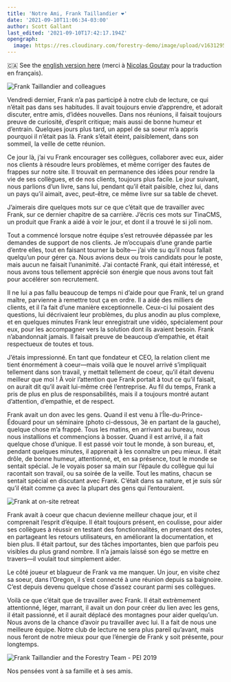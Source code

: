 ```yaml
---
title: 'Notre Ami, Frank Taillandier ❤️'
date: '2021-09-10T11:06:34-03:00'
author: Scott Gallant
last_edited: '2021-09-10T17:42:17.194Z'
opengraph:
  image: https://res.cloudinary.com/forestry-demo/image/upload/v1631295724/tina-io/blog/frank-taillandier-painting.jpg
---
```


🇨🇦 See the [english version here](#) (merci à [Nicolas Goutay](https://twitter.com/messages/17271529-58286073) pour la traduction en français).

![Frank Taillandier and colleagues](https://res.cloudinary.com/forestry-demo/image/upload/v1631295724/tina-io/blog/frank-taillandier-painting.jpg)

Vendredi dernier, Frank n’a pas participé à notre club de lecture, ce qui n’était pas dans ses habitudes. Il avait toujours envie d’apprendre, et adorait discuter, entre amis, d’idées nouvelles. Dans nos réunions, il faisait toujours preuve de curiosité, d’esprit critique; mais aussi de bonne humeur et d’entrain. Quelques jours plus tard, un appel de sa soeur m’a appris pourquoi il n’était pas là. Frank s’était éteint, paisiblement, dans son sommeil, la veille de cette réunion.

Ce jour là, j’ai vu Frank encourager ses collègues, collaborer avec eux, aider nos clients à résoudre leurs problèmes, et même corriger des fautes de frappes sur notre site. Il trouvait en permanence des idées pour rendre la vie de ses collègues, et de nos clients, toujours plus facile. Le jour suivant, nous parlions d’un livre, sans lui, pendant qu’il était paisible, chez lui, dans un pays qu’il aimait, avec, peut-être, ce même livre sur sa table de chevet.

J’aimerais dire quelques mots sur ce que c’était que de travailler avec Frank, sur ce dernier chapitre de sa carrière. J’écris ces mots sur TinaCMS, un produit que Frank a aidé à voir le jour, et dont il a trouvé le si joli nom.

Tout a commencé lorsque notre équipe s’est retrouvée dépassée par les demandes de support de nos clients. Je m’occupais d’une grande partie d’entre elles, tout en faisant tourner la boîte— j’ai vite su qu’il nous fallait quelqu’un pour gérer ça. Nous avions deux ou trois candidats pour le poste, mais aucun ne faisait l’unanimité. J’ai contacté Frank, qui était intéressé, et nous avons tous tellement apprécié son énergie que nous avons tout fait pour accélérer son recrutement.

Il ne lui a pas fallu beaucoup de temps ni d’aide pour que Frank, tel un grand maître, parvienne à remettre tout ça en ordre. Il a aidé des milliers de clients, et il l’a fait d’une manière exceptionnelle. Ceux-ci lui posaient des questions, lui décrivaient leur problèmes, du plus anodin au plus complexe, et en quelques minutes Frank leur enregistrait une vidéo, spécialement pour eux, pour les accompagner vers la solution dont ils avaient besoin. Frank n’abandonnait jamais. Il faisait preuve de beaucoup d’empathie, et était respectueux de toutes et tous.

J’étais impressionné. En tant que fondateur et CEO, la relation client me tient énormément à coeur—mais voilà que le nouvel arrivé s’impliquait tellement dans son travail, y mettait tellement de coeur, qu’il était devenu meilleur que moi ! À voir l’attention que Frank portait à tout ce qu’il faisait, on aurait dit qu’il avait lui-même créé l’entreprise. Au fil du temps, Frank a pris de plus en plus de responsabilités, mais il a toujours montré autant d’attention, d’empathie, et de respect.

Frank avait un don avec les gens. Quand il est venu à l’Île-du-Prince-Édouard pour un séminaire (photo ci-dessous, 3è en partant de la gauche), quelque chose m’a frappé. Tous les matins, en arrivant au bureau, nous nous installions et commençions à bosser. Quand il est arrivé, il a fait quelque chose d’unique. Il est passé voir tout le monde, à son bureau, et, pendant quelques minutes, il apprenait à les connaître un peu mieux. Il était drôle, de bonne humeur, attentionné, et, en sa présence, tout le monde se sentait spécial. Je le voyais poser sa main sur l’épaule du collègue qui lui racontait son travail, ou sa soirée de la veille. Tout les matins, chacun se sentait spécial en discutant avec Frank. C’était dans sa nature, et je suis sûr qu’il était comme ça avec la plupart des gens qui l’entouraient.

![Frank at on-site retreat](https://res.cloudinary.com/forestry-demo/image/upload/v1631283892/tina-io/blog/forestry-retreat-1300.jpg)

Frank avait à coeur que chacun devienne meilleur chaque jour, et il comprenait l’esprit d’équipe. Il était toujours présent, en coulisse, pour aider ses collègues à réussir en testant des fonctionnalités, en prenant des notes, en partageant les retours utilisateurs, en améliorant la documentation, et bien plus. Il était partout, sur des tâches importantes, bien que parfois peu visibles du plus grand nombre. Il n’a jamais laissé son égo se mettre en travers—il voulait tout simplement aider.

Le côté joueur et blagueur de Frank va me manquer. Un jour, en visite chez sa soeur, dans l’Oregon, il s’est connecté à une réunion depuis sa baignoire. C’est depuis devenu quelque chose d’assez courant parmi ses collègues.

Voilà ce que c’était que de travailler avec Frank. Il était extrèmement attentionné, léger, marrant, il avait un don pour créer du lien avec les gens, il était passionné, et il aurait déplacé des montagnes pour aider quelqu’un. Nous avons de la chance d’avoir pu travailler avec lui. Il a fait de nous une meilleure équipe. Notre club de lecture ne sera plus pareil qu’avant, mais nous feront de notre mieux pour que l’énergie de Frank y soit présente, pour longtemps.

![Frank Taillandier and the Forestry Team - PEI 2019](https://res.cloudinary.com/forestry-demo/image/upload/v1631283892/tina-io/blog/forestry-team-pei.jpg)

Nos pensées vont à sa famille et à ses amis.
